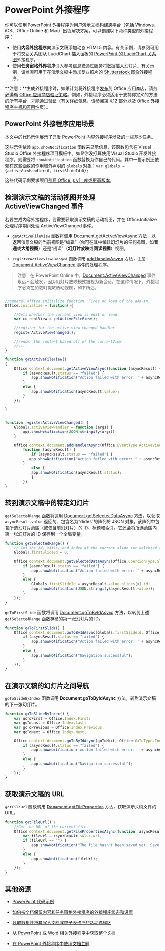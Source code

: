 # <a name="powerpoint-add-ins"></a>PowerPoint 外接程序

你可以使用 PowerPoint 外接程序为用户演示文稿构建跨平台（包括 Windows、iOS、Office Online 和 Mac）出色解决方案。可以创建以下两种类型的外接程序：

- 使用**内容外接程序**向演示文稿添加动态 HTML5 内容。有关示例，请参阅可用于将交互关系图从 LucidChart 插入面板的 [PowerPoint 的 LucidChart 关系图](https://store.office.com/en-us/app.aspx?assetid=WA104380117&ui=en-US&rs=en-US&ad=US&clickedfilter=OfficeProductFilter%3APowerPoint&productgroup=PowerPoint&homprd=PowerPoint&sourcecorrid=950950b7-aa6c-4766-95fa-e75d37266c21&homappcat=Productivity&homapppos=3&homchv=2&appredirect=false)外接程序。
- 使用**任务窗格外界程序**引入参考信息或通过服务将数据插入幻灯片。有关示例，请参阅可用于在演示文稿中添加专业照片的 [Shutterstock 图像](https://store.office.com/en-us/app.aspx?assetid=WA104380169&ui=en-US&rs=en-US&ad=US&clickedfilter=OfficeProductFilter%3APowerPoint&productgroup=PowerPoint&homprd=PowerPoint&sourcecorrid=950950b7-aa6c-4766-95fa-e75d37266c21&homappcat=Editor%2527s%2BPicks&homapppos=0&homchv=1&appredirect=false)外接程序。 

>
  **注意：**生成外接程序时，如果计划将外接程序[发布](../publish/publish.md)到 Office 应用商店，请务必遵循 [Office 应用商店验证策略](https://msdn.microsoft.com/en-us/library/jj220035.aspx)。例如，外接程序必须适用于支持你定义的方法的所有平台，才能通过验证（有关详细信息，请参阅[第 4.12 部分](https://msdn.microsoft.com/en-us/library/jj220035.aspx#Anchor_3)以及 [Office 外接程序主机和可用性](https://dev.office.com/add-in-availability)页）。

## <a name="powerpoint-add-in-scenarios"></a>PowerPoint 外接程序应用场景

本文中的代码示例展示了开发 PowerPoint 内容外接程序涉及的一些基本任务。 

这些示例依赖 `app.showNotification` 函数来显示信息，该函数包含在 Visual Studio Office 外接程序项目模板中。如果你没打算使用 Visual Studio 开发外接程序，则需要将 `showNotification` 函数替换为你自己的代码。其中一些示例还依赖在这些函数的作用域外声明的 `globals` 对象：`var globals = {activeViewHandler:0, firstSlideId:0};`

这些代码示例要求项目[引用 Office.js v1.1 库或更高版本](../develop/referencing-the-javascript-api-for-office-library-from-its-cdn.md)。


## <a name="detect-the-presentations-active-view-and-handle-the-activeviewchanged-event"></a>检测演示文稿的活动视图并处理 ActiveViewChanged 事件

若要生成内容外接程序，则需要获取演示文稿的活动视图，并在 Office.Initialize 处理程序期间处理 ActiveViewChanged 事件。


- `getActiveFileView` 函数将调用 [Document.getActiveViewAsync](http://dev.office.com/reference/add-ins/shared/document.getactiveviewasync) 方法，以返回演示文稿的当前视图是“编辑”（你可在其中编辑幻灯片的任何视图，如**普通**或**大纲视图**）还是“阅读”（**幻灯片放映**或**阅读视图**）视图。


- `registerActiveViewChanged` 函数调用 [addHandlerAsync](http://dev.office.com/reference/add-ins/shared/document.addhandlerasync) 方法，注册 [Document.ActiveViewChanged](http://dev.office.com/reference/add-ins/shared/document.activeviewchanged) 事件的处理程序。 
> 注意：在 PowerPoint Online 中，[Document.ActiveViewChanged](http://dev.office.com/reference/add-ins/shared/document.activeviewchanged) 事件永远不会触发，因为幻灯片放映模式被视为新会话。在这种情况下，外接程序必须在加载时提取活动视图，如下所述。



```js

//general Office.initialize function. Fires on load of the add-in.
Office.initialize = function(){

    //Gets whether the current view is edit or read.
    var currentView = getActiveFileView();

    //register for the active view changed handler
    registerActiveViewChanged();

    //render the content based off of the currentView
    //....
}

function getActiveFileView()
{
    Office.context.document.getActiveViewAsync(function (asyncResult) {
        if (asyncResult.status == "failed") {
            app.showNotification("Action failed with error: " + asyncResult.error.message);
        }
        else {
            app.showNotification(asyncResult.value);
        }
    });

}


function registerActiveViewChanged() {
    Globals.activeViewHandler = function (args) {
        app.showNotification(JSON.stringify(args));
    }

    Office.context.document.addHandlerAsync(Office.EventType.ActiveViewChanged, Globals.activeViewHandler, 
        function (asyncResult) {
            if (asyncResult.status == "failed") {
           app.showNotification("Action failed with error: " + asyncResult.error.message);
        }
            else {
            app.showNotification(asyncResult.status);
            }
        });
}
```
    

## <a name="navigate-to-a-particular-slide-in-the-presentation"></a>转到演示文稿中的特定幻灯片

`getSelectedRange` 函数将调用 [Document.getSelectedDataAsync](http://dev.office.com/reference/add-ins/shared/document.getselecteddataasync) 方法，以获取 `asyncResult.value` 返回的、包含名为“slides”的阵列的 JSON 对象，该阵列中包含所选幻灯片范围（或仅当前幻灯片）的 ID、标题和索引。它还会将所选范围内第一张幻灯片的 ID 保存到一个全局变量。


```js
function getSelectedRange() {
    // Get the id, title, and index of the current slide (or selected slides) and store the first slide id */
    Globals.firstSlideId = 0;

    Office.context.document.getSelectedDataAsync(Office.CoercionType.SlideRange, function (asyncResult) {
        if (asyncResult.status == "failed") {
            app.showNotification("Action failed with error: " + asyncResult.error.message);
        }
        else {
            Globals.firstSlideId = asyncResult.value.slides[0].id;
            app.showNotification(JSON.stringify(asyncResult.value));
        }
    });
}
```

`goToFirstSlide` 函数将调用 [Document.goToByIdAsync](http://dev.office.com/reference/add-ins/shared/document.gotobyidasync) 方法，以转到上述 `getSelectedRange` 函数存储的第一张幻灯片的 ID。




```js
function goToFirstSlide() {
    Office.context.document.goToByIdAsync(Globals.firstSlideId, Office.GoToType.Slide, function (asyncResult) {
        if (asyncResult.status == "failed") {
            app.showNotification("Action failed with error: " + asyncResult.error.message);
        }
        else {
            app.showNotification("Navigation successful");
        }
    });
}
```


## <a name="navigate-between-slides-in-the-presentation"></a>在演示文稿的幻灯片之间导航

`goToSlideByIndex` 函数调用 **Document.goToByIdAsync** 方法，转到演示文稿的下一张幻灯片。


```js
function goToSlideByIndex() {
    var goToFirst = Office.Index.First;
    var goToLast = Office.Index.Last;
    var goToPrevious = Office.Index.Previous;
    var goToNext = Office.Index.Next;

    Office.context.document.goToByIdAsync(goToNext, Office.GoToType.Index, function (asyncResult) {
        if (asyncResult.status == "failed") {
            app.showNotification("Action failed with error: " + asyncResult.error.message);
        }
        else {
            app.showNotification("Navigation successful");
        }
    });
}
```

## <a name="get-the-url-of-the-presentation"></a>获取演示文稿的 URL

`getFileUrl` 函数调用 [Document.getFileProperties](http://dev.office.com/reference/add-ins/shared/document.getfilepropertiesasync) 方法，获取演示文稿文件的 URL。


```js
function getFileUrl() {
    //Get the URL of the current file.
    Office.context.document.getFilePropertiesAsync(function (asyncResult) {
        var fileUrl = asyncResult.value.url;
        if (fileUrl == "") {
            app.showNotification("The file hasn't been saved yet. Save the file and try again");
        }
        else {
            app.showNotification(fileUrl);
        }
    });
}
```



## <a name="additional-resources"></a>其他资源
- [PowerPoint 代码示例](https://dev.office.com/code-samples#?filters=powerpoint)

- [如何按文档保留内容和任务窗格外接程序的外接程序状态和设置](../develop/persisting-add-in-state-and-settings.md#how-to-save-add-in-state-and-settings-per-document-for-content-and-task-pane-add-ins)

- [读取数据并将其写入文档或电子表格中的活动选择区](../develop/read-and-write-data-to-the-active-selection-in-a-document-or-spreadsheet.md)
    
- [从 PowerPoint 或 Word 相关外接程序中获取整个文档](../develop/get-the-whole-document-from-an-add-in-for-powerpoint-or-word.md)
    
- [在 PowerPoint 外接程序中使用文档主题](../powerpoint/use-document-themes-in-your-powerpoint-add-ins.md)
    
